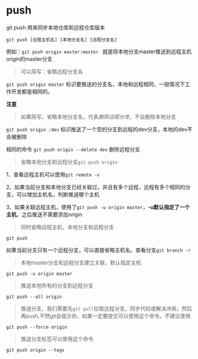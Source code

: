 # push

git push 用来同步本地仓库和远程仓库版本

`git push [远程主机名] [本地分支名] [远程分支名]`

例如：`git push origin master:master ` 就是将本地分支master推送到远程主机origin的master分支



> 可以简写：省略远程分支名

`git push origin master` 标识要推送的分支名，本地和远程相同，一般情况下工作开发都是相同的。



__注意__

> 如果简写，省略本地分支名，代表*删除远程分支*，不会删除本地分支

`git push origin :dev` 标识推送了一个空的分支到远程的dev分支，本地的dev不会被删除

相同的命令 `git push origin --delete dev` 删除远程分支



> 省略本地分支和远程分支`git push origin`

1、查看远程主机可以使用`git remote -v`

2、如果当前分支和本地分支已经关联过，并且有多个远程，远程有多个相同的分支，可以增加主机名，判断推送哪个主机

3、如果关联远程主机，使用了`git push -u origin master`，__-u默认指定了一个主机__，之后推送不需要添加origin



> 同时省略远程主机，本地分支和远程分支

`git push`

如果当前分支只有一个远程分支，可以直接省略主机名。查看分支`git branch -r`



> 本地master分支和远程分支建立关联，默认指定主机

`git push -u origin master`



> 推送本地所有的分支到远程分支

`git push --all origin`



> 推送分支，我们需要先`git pull`拉取远程分支，同步代码或解决冲突，然后再push,不然git会提示你，如果一定要提交可以使用这个命令。不建议使用

`git push --force origin`



> 推送分支标签可以使用这个命令

`git push origin --tags`